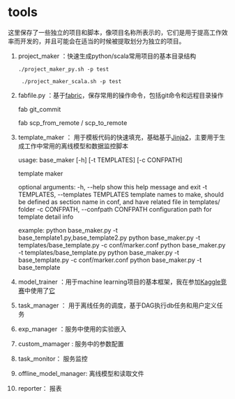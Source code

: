 # tools

这里保存了一些独立的项目和脚本，像项目名称所表示的，它们是用于提高工作效率而开发的，并且可能会在适当的时候被提取划分为独立的项目。

1. project_maker ：快速生成python/scala常用项目的基本目录结构


       ./project_maker_py.sh -p test
    
        ./project_maker_scala.sh -p test
    
2. fabfile.py ：基于[fabric](http://www.fabfile.org/)，保存常用的操作命令，包括git命令和远程目录操作

    fab git_commit
    
    fab scp_from_remote / scp_to_remote
    
3. template_maker ： 用于模板代码的快速填充，基础基于[Jinja2](http://jinja.pocoo.org/)，主要用于生成工作中常用的离线模型和数据监控脚本

    usage: base_maker [-h] [-t TEMPLATES] [-c CONFPATH]

    template maker

    optional arguments:
      -h, --help            show this help message and exit
      -t TEMPLATES, --templates TEMPLATES
                            template names to make, should be defined as section
                            name in conf, and have related file in templates/
                            folder
      -c CONFPATH, --confpath CONFPATH
                            configuration path for template detail info

    example:
                        python base_maker.py -t base_template1.py,base_template2.py
                        python base_maker.py -t templates/base_template.py -c conf/marker.conf
                        python base_maker.py -t templates/base_template.py 
                        python base_maker.py -t base_template.py -c conf/marker.conf
                        python base_maker.py -t base_template

4. model_trainer ：用于machine learning项目的基本框架，我在参加[Kaggle竞赛](https://www.kaggle.com/c/shelter-animal-outcomes)中使用了[它](https://github.com/linpingta/shelter-animal-outcome)
5. task_manager ： 用于离线任务的调度，基于DAG执行db任务和用户定义任务
6. exp_manager ：服务中使用的实验嵌入
7. custom_mamager  : 服务中的参数配置
8. task_monitor： 服务监控
9. offline_model_manager: 离线模型和读取文件
10. reporter： 报表

